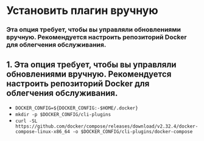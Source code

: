 # Установить плагин вручную

### Эта опция требует, чтобы вы управляли обновлениями вручную. Рекомендуется настроить репозиторий Docker для облегчения обслуживания.

## 1. Эта опция требует, чтобы вы управляли обновлениями вручную. Рекомендуется настроить репозиторий Docker для облегчения обслуживания.

* `DOCKER_CONFIG=${DOCKER_CONFIG:-$HOME/.docker}`
* `mkdir -p $DOCKER_CONFIG/cli-plugins`
* `curl -SL https://github.com/docker/compose/releases/download/v2.32.4/docker-compose-linux-x86_64 -o $DOCKER_CONFIG/cli-plugins/docker-compose`
